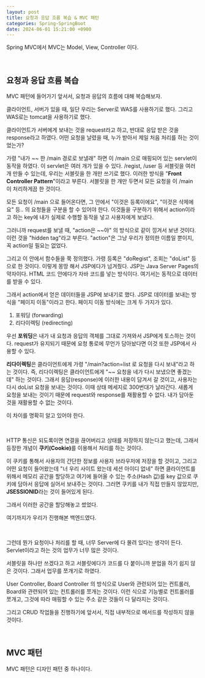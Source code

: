 ```yaml
---
layout: post
title: 요청과 응답 흐름 복습 & MVC 패턴
categories: Spring-SpringBoot
date: 2024-06-01 15:21:00 +0900
---
```

Spring MVC에서 MVC는 Model, View, Controller 이다.

<br>

## 요청과 응답 흐름 복습

MVC 패턴에 들어가기 앞서서, 요청과 응답의 흐름에 대해 복습해보자.

클라이언트, 서버가 있을 때, 일단 우리는 Server로 WAS를 사용하기로 했다. 그리고 WAS로는 tomcat을 사용하기로 했다.

클라이언트가 서버에게 보내는 것을 request라고 하고, 반대로 응답 받은 것을 response라고 하였다. 어떤 요청을 날렸을 때, 누가 받아서 제일 처음 처리를 하는 것이었는가?

가령 "내가 ~~ 한 /main 경로로 보낼래" 하면 이 /main 으로 매핑되어 있는 servlet이 동작을 하였다. 이 servlet은 여러 개가 있을 수 있다. /regist, /user 등 서블릿을 여러 개 만들 수 있는데, 우리는 서블릿을 한 개만 쓰기로 했다. 이러한 방식을 "<b>Front Controller Pattern</b>"이라고 부른다. 서블릿을 한 개만 두면서 모든 요청을 이 /main 이 처리하게끔 한 것이다.

모든 요청이 /main 으로 들어온다면, 그 안에서 "이것은 등록이에요", "이것은 삭제에요" 등.. 의 요청들을 구분을 할 수 있어야 한다. 이것들을 구분하기 위해서 action이라고 하는 key에 내가 실제로 수행할 동작을 넣고 사용자에게 보냈다.

그러니까 request를 보낼 때, "action은 ~~야" 의 방식으로 같이 낑겨서 보낸 것이다. 이런 것을 "hidden tag"라고 부른다. "action"은 그냥 우리가 정의한 이름일 뿐이지, 꼭 action일 필요는 없었다.

그리고 이 안에서 함수들을 쭉 정의했다. 가령 등록은 "doRegist", 조회는 "doList" 등으로 한 것이다. 이렇게 몽땅 해서 JSP에다가 넘겨줬다. JSP는 Java Server Pages의 약자이다. HTML 코드 안에다가 자바 코드를 넣는 방식이다. 여기서는 동적으로 데이터를 받을 수 있다.

그래서 action에서 얻은 데이터들을 JSP에 보내기로 했다. JSP로 데이터를 보내는 방식을 "페이지 이동"이라고 한다. 페이지 이동 방식에는 크게 두 가지가 있다. 

1. 포워딩 (forwarding)
2. 리다이렉팅 (redirecting)

우선 <b>포워딩</b>은 내가 내 요청과 응답의 객체를 그대로 가져와서 JSP에게 토스하는 것이다. request가 유지되기 때문에 요청 통로에 무언가 담아놨다면 이것 또한 JSP에서 사용할 수 있다.

<b>리다이렉팅</b>은 클라이언트에게 가령 "/main?action=list 로 요청을 다시 보내"라고 하는 것이다. 즉, 리다이렉팅은 클라이언트에게 "~~ 요청을 네가 다시 보냈으면 좋겠는데" 하는 것이다. 그래서 응답(response)에 이러한 내용이 담겨서 갈 것이고, 사용자는 다시 doList 요청을 보내는 것이다. 이때 상태 메세지로 300번대가 날라간다. 새롭게 요청을 보내는 것이기 때문에 request와 response를 재활용할 수 없다. 내가 담아둔 것을 재활용할 수 없는 것이다.

이 차이를 명확히 알고 있어야 한다.

<br>

HTTP 통신은 되도록이면 연결을 끊어버리고 상태를 저장하지 않는다고 했는데, 그래서 등장한 개념이 <b>쿠키(Cookie)</b>를 이용해서 처리를 하는 것이다.

이 쿠키를 통해서 사용자의 간단한 정보를 사용자 브라우저에 저장을 할 것이고, 그리고 어떤 요청이 들어왔는데 "너 우리 사이트 왔는데 세션 아이디 없네" 하면 클라이언트를 위해서 메모리 공간을 할당하고 여기에 들어올 수 있는 주소(Hash 값)를 key 값으로 쿠키에 담아서 응답에 실어서 보내주는 것이다. 그러면 쿠키를 내가 직접 만들지 않았지만, <b>JSESSIONID</b>라는 것이 들어있게 된다.

그래서 이러한 공간을 할당해놓고 썼었다.

여기까지가 우리가 진행해본 백엔드였다.

<br>

그런데 뭔가 요청이나 처리를 할 때, 너무 Server에 다 몰려 있다는 생각이 든다. Servlet이라고 하는 것의 업무가 너무 많은 것이다.

서블릿을 하나만 쓰겠다고 하고 서블릿에다가 코드를 다 붙이니까 분업을 하기 쉽지 않은 것이다. 그래서 업무를 쪼개기로 하였다.

User Controller, Board Controller 의 방식으로 User와 관련되어 있는 컨트롤러, Board와 관련되어 있는 컨트롤러를 쪼개는 것이다. 이런 식으로 기능별로 컨트롤러를 쪼개고, 그것에 따라 매핑할 수 있는 주소 같은 것들이 다 달라지는 것이다.

그리고 CRUD 작업들을 진행하기에 앞서서, 직접 내부적으로 메서드를 작성하지 않을 것이다.


<br>

## MVC 패턴

MVC 패턴은 디자인 패턴 중 하나이다.